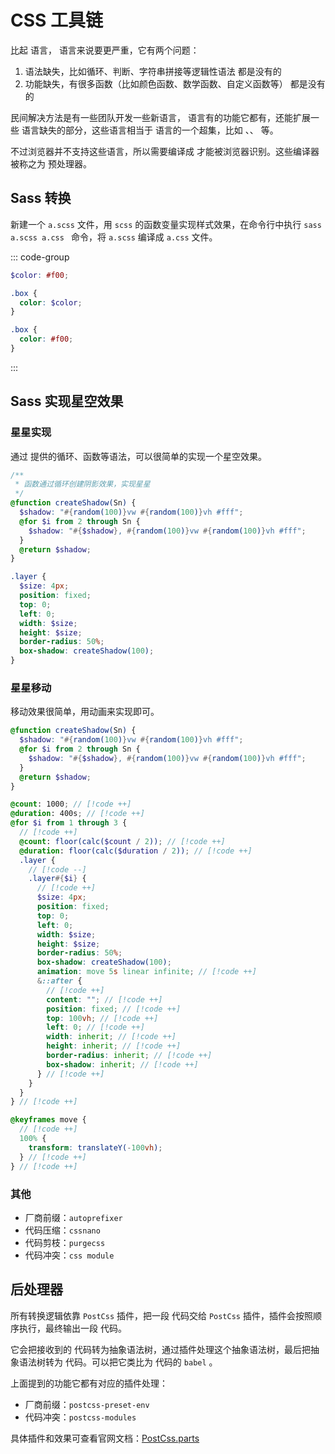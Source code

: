 # CSS 工具链

比起 <SpecialWords text="JavaScript" /> 语言， <SpecialWords text="CSS" /> 语言来说要更严重，它有两个问题：

1. 语法缺失，比如循环、判断、字符串拼接等逻辑性语法 <SpecialWords text="CSS" /> 都是没有的
2. 功能缺失，有很多函数（比如颜色函数、数学函数、自定义函数等） <SpecialWords text="CSS" /> 都是没有的

民间解决方法是有一些团队开发一些新语言，<SpecialWords text="CSS" /> 语言有的功能它都有，还能扩展一些 <SpecialWords text="CSS" /> 语言缺失的部分，这些语言相当于 <SpecialWords text="CSS" /> 语言的一个超集，比如 <SpecialWords text="SASS" />、<SpecialWords text="LESS" />、<SpecialWords text="Stylus" /> 等。

不过浏览器并不支持这些语言，所以需要编译成 <SpecialWords text="CSS" /> 才能被浏览器识别。这些编译器被称之为 <SpecialWords text="CSS" /> 预处理器。

## Sass 转换

新建一个 `a.scss` 文件，用 `scss` 的函数变量实现样式效果，在命令行中执行 `sass a.scss a.css ` 命令，将 `a.scss` 编译成 `a.css` 文件。

::: code-group

```scss [a.scss]
$color: #f00;

.box {
  color: $color;
}
```

```css [a.css]
.box {
  color: #f00;
}
```

:::

## Sass 实现星空效果

### 星星实现

通过 <SpecialWords text="SASS" /> 提供的循环、函数等语法，可以很简单的实现一个星空效果。

```scss
/**
 * 函数通过循环创建阴影效果，实现星星
 */
@function createShadow(Sn) {
  $shadow: "#{random(100)}vw #{random(100)}vh #fff";
  @for $i from 2 through Sn {
    $shadow: "#{$shadow}, #{random(100)}vw #{random(100)}vh #fff";
  }
  @return $shadow;
}

.layer {
  $size: 4px;
  position: fixed;
  top: 0;
  left: 0;
  width: $size;
  height: $size;
  border-radius: 50%;
  box-shadow: createShadow(100);
}
```

### 星星移动

移动效果很简单，用动画来实现即可。

```scss
@function createShadow(Sn) {
  $shadow: "#{random(100)}vw #{random(100)}vh #fff";
  @for $i from 2 through Sn {
    $shadow: "#{$shadow}, #{random(100)}vw #{random(100)}vh #fff";
  }
  @return $shadow;
}

@count: 1000; // [!code ++]
@duration: 400s; // [!code ++]
@for $i from 1 through 3 {
  // [!code ++]
  @count: floor(calc($count / 2)); // [!code ++]
  @duration: floor(calc($duration / 2)); // [!code ++]
  .layer {
    // [!code --]
    .layer#{$i} {
      // [!code ++]
      $size: 4px;
      position: fixed;
      top: 0;
      left: 0;
      width: $size;
      height: $size;
      border-radius: 50%;
      box-shadow: createShadow(100);
      animation: move 5s linear infinite; // [!code ++]
      &::after {
        // [!code ++]
        content: ""; // [!code ++]
        position: fixed; // [!code ++]
        top: 100vh; // [!code ++]
        left: 0; // [!code ++]
        width: inherit; // [!code ++]
        height: inherit; // [!code ++]
        border-radius: inherit; // [!code ++]
        box-shadow: inherit; // [!code ++]
      } // [!code ++]
    }
  }
} // [!code ++]

@keyframes move {
  // [!code ++]
  100% {
    transform: translateY(-100vh);
  } // [!code ++]
} // [!code ++]
```

### 其他

- 厂商前缀：`autoprefixer`
- 代码压缩：`cssnano`
- 代码剪枝：`purgecss`
- 代码冲突：`css module`

## 后处理器

所有转换逻辑依靠 `PostCss` 插件，把一段 <SpecialWords text="CSS" /> 代码交给 `PostCss` 插件，插件会按照顺序执行，最终输出一段 <SpecialWords text="CSS" /> 代码。

它会把接收到的 <SpecialWords text="CSS" /> 代码转为抽象语法树，通过插件处理这个抽象语法树，最后把抽象语法树转为 <SpecialWords text="CSS" /> 代码。可以把它类比为 <SpecialWords text="JavaScript" /> 代码的 `babel` 。

上面提到的功能它都有对应的插件处理：

- 厂商前缀：`postcss-preset-env`
- 代码冲突：`postcss-modules`

具体插件和效果可查看官网文档：[PostCss.parts](https://www.postcss.parts)
